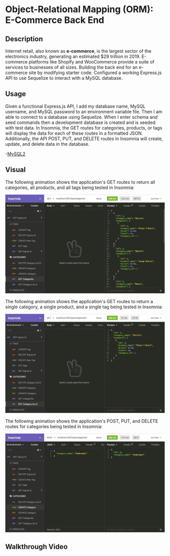 # Object-Relational Mapping (ORM): E-Commerce Back End

## Description

Internet retail, also known as **e-commerce**, is the largest sector of the electronics industry, generating an estimated $29 trillion in 2019. E-commerce platforms like Shopify and WooCommerce provide a suite of services to businesses of all sizes. Building the back end for an e-commerce site by modifying starter code. Configured a working Express.js API to use Sequelize to interact with a MySQL database.

## Usage

Given a functional Express.js API, I add my database name, MySQL username, and MySQL password to an environment variable file. Then I am able to connect to a database using Sequelize. When I enter schema and seed commands then a development database is created and is seeded with test data. In Insomnia, the GET routes for categories, products, or tags will display the data for each of these routes in a formatted JSON. Additionally, the API POST, PUT, and DELETE routes in Insomnia will create, update, and delete data in the database.

-[MySQL2](https://www.npmjs.com/package/mysql2)

## Visual

The following animation shows the application's GET routes to return all categories, all products, and all tags being tested in Insomnia:

![In Insomnia, the user tests “GET tags,” “GET Categories,” and “GET All Products.”.](./Assets/13-orm-homework-demo-01.gif)

The following animation shows the application's GET routes to return a single category, a single product, and a single tag being tested in Insomnia:

![In Insomnia, the user tests “GET tag by id,” “GET Category by ID,” and “GET One Product.”](./Assets/13-orm-homework-demo-02.gif)

The following animation shows the application's POST, PUT, and DELETE routes for categories being tested in Insomnia:

![In Insomnia, the user tests “DELETE Category by ID,” “CREATE Category,” and “UPDATE Category.”](./Assets/13-orm-homework-demo-03.gif)


## Walkthrough Video 



